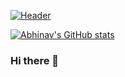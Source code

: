 [![Header](https://raw.githubusercontent.com/MartinHeinz/<OWNER>/<OWNER>/readme_header.png "Header")](https://some-url.dev/)

[![Abhinav's GitHub stats](https://github-readme-stats.vercel.app/api?username=abmallick)](https://github.com/abmallick)

### Hi there 👋

<!--
**abmallick/abmallick** is a ✨ _special_ ✨ repository because its `README.md` (this file) appears on your GitHub profile.

Here are some ideas to get you started:

- 🔭 I’m currently working on ...
- 🌱 I’m currently learning ...
- 👯 I’m looking to collaborate on ...
- 🤔 I’m looking for help with ...
- 💬 Ask me about ...
- 📫 How to reach me: ...
- 😄 Pronouns: ...
- ⚡ Fun fact: ...
-->
